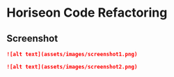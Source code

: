 # Horiseon Code Refactoring

##

## Screenshot

```md
![alt text](assets/images/screenshot1.png)
```

```md
![alt text](assets/images/screenshot2.png)
```

##

